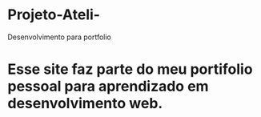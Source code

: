 # Projeto-Ateli-
Desenvolvimento para portfolio

# Esse site faz parte do meu portifolio pessoal para aprendizado em desenvolvimento web.
